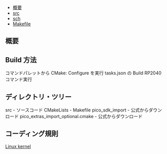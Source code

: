 - [概要](#概要)
- [src](#src)
- [sch](#sch)
- [Makefile](#makefile)

## 概要
## Build 方法
コマンドパレットから CMake: Configure を実行
tasks.json の Build RP2040 コマンド実行

## ディレクトリ・ツリー
src - ソースコード
CMakeLists - Makefile
pico_sdk_import - 公式からダウンロード
pico_extras_import_optional.cmake - 公式からダウンロード

## コーディング規則
[Linux kernel](https://www.kernel.org/doc/html/v4.10/process/coding-style.html)